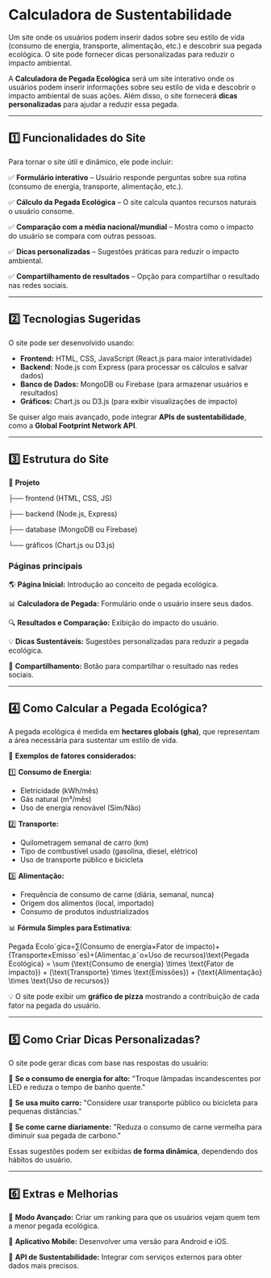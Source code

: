 # Calculadora de Sustentabilidade

Um site onde os usuários podem inserir dados sobre seu estilo de vida (consumo de energia, transporte, alimentação, etc.) e descobrir sua pegada ecológica. O site pode fornecer dicas personalizadas para reduzir o impacto ambiental.

A **Calculadora de Pegada Ecológica** será um site interativo onde os usuários podem inserir informações sobre seu estilo de vida e descobrir o impacto ambiental de suas ações. Além disso, o site fornecerá **dicas personalizadas** para ajudar a reduzir essa pegada.

---

## **1️⃣ Funcionalidades do Site**

Para tornar o site útil e dinâmico, ele pode incluir:

✅ **Formulário interativo** – Usuário responde perguntas sobre sua rotina (consumo de energia, transporte, alimentação, etc.).

✅ **Cálculo da Pegada Ecológica** – O site calcula quantos recursos naturais o usuário consome.

✅ **Comparação com a média nacional/mundial** – Mostra como o impacto do usuário se compara com outras pessoas.

✅ **Dicas personalizadas** – Sugestões práticas para reduzir o impacto ambiental.

✅ **Compartilhamento de resultados** – Opção para compartilhar o resultado nas redes sociais.

---

## **2️⃣ Tecnologias Sugeridas**

O site pode ser desenvolvido usando:

- **Frontend:** HTML, CSS, JavaScript (React.js para maior interatividade)
- **Backend:** Node.js com Express (para processar os cálculos e salvar dados)
- **Banco de Dados:** MongoDB ou Firebase (para armazenar usuários e resultados)
- **Gráficos:** Chart.js ou D3.js (para exibir visualizações de impacto)

Se quiser algo mais avançado, pode integrar **APIs de sustentabilidade**, como a **Global Footprint Network API**.

---

## **3️⃣ Estrutura do Site**

📂 **Projeto**

├── frontend (HTML, CSS, JS)

├── backend (Node.js, Express)

├── database (MongoDB ou Firebase)

└── gráficos (Chart.js ou D3.js)

### **Páginas principais**

🌎 **Página Inicial:** Introdução ao conceito de pegada ecológica.

📊 **Calculadora de Pegada:** Formulário onde o usuário insere seus dados.

🔍 **Resultados e Comparação:** Exibição do impacto do usuário.

💡 **Dicas Sustentáveis:** Sugestões personalizadas para reduzir a pegada ecológica.

📢 **Compartilhamento:** Botão para compartilhar o resultado nas redes sociais.

---

## **4️⃣ Como Calcular a Pegada Ecológica?**

A pegada ecológica é medida em **hectares globais (gha)**, que representam a área necessária para sustentar um estilo de vida.

📌 **Exemplos de fatores considerados:**

1️⃣ **Consumo de Energia:**

- Eletricidade (kWh/mês)
- Gás natural (m³/mês)
- Uso de energia renovável (Sim/Não)

2️⃣ **Transporte:**

- Quilometragem semanal de carro (km)
- Tipo de combustível usado (gasolina, diesel, elétrico)
- Uso de transporte público e bicicleta

3️⃣ **Alimentação:**

- Frequência de consumo de carne (diária, semanal, nunca)
- Origem dos alimentos (local, importado)
- Consumo de produtos industrializados

📊 **Fórmula Simples para Estimativa**:

Pegada Ecoloˊgica=∑(Consumo de energia×Fator de impacto)+(Transporte×Emisso˜es)+(Alimentac¸a˜o×Uso de recursos)\text{Pegada Ecológica} = \sum (\text{Consumo de energia} \times \text{Fator de impacto}) + (\text{Transporte} \times \text{Emissões}) + (\text{Alimentação} \times \text{Uso de recursos})

💡 O site pode exibir um **gráfico de pizza** mostrando a contribuição de cada fator na pegada do usuário.

---

## **5️⃣ Como Criar Dicas Personalizadas?**

O site pode gerar dicas com base nas respostas do usuário:

🔌 **Se o consumo de energia for alto:** "Troque lâmpadas incandescentes por LED e reduza o tempo de banho quente."

🚗 **Se usa muito carro:** "Considere usar transporte público ou bicicleta para pequenas distâncias."

🍔 **Se come carne diariamente:** "Reduza o consumo de carne vermelha para diminuir sua pegada de carbono."

Essas sugestões podem ser exibidas **de forma dinâmica**, dependendo dos hábitos do usuário.

---

## **6️⃣ Extras e Melhorias**

🚀 **Modo Avançado:** Criar um ranking para que os usuários vejam quem tem a menor pegada ecológica.

📲 **Aplicativo Mobile:** Desenvolver uma versão para Android e iOS.

🔗 **API de Sustentabilidade:** Integrar com serviços externos para obter dados mais precisos.
